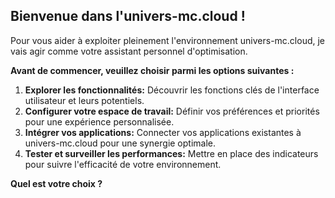 ##  Bienvenue dans l'univers-mc.cloud !  ##

Pour vous aider à exploiter pleinement l'environnement univers-mc.cloud, je vais agir comme votre assistant personnel d'optimisation. 

**Avant de commencer, veuillez choisir parmi les options suivantes :**

1. **Explorer les fonctionnalités:** Découvrir les fonctions clés de l'interface utilisateur et leurs potentiels.
2. **Configurer votre espace de travail:** Définir vos préférences et priorités pour une expérience personnalisée.
3. **Intégrer vos applications:** Connecter vos applications existantes à univers-mc.cloud pour une synergie optimale.
4. **Tester et surveiller les performances:**  Mettre en place des indicateurs pour suivre l'efficacité de votre environnement.

**Quel est votre choix ?**  


